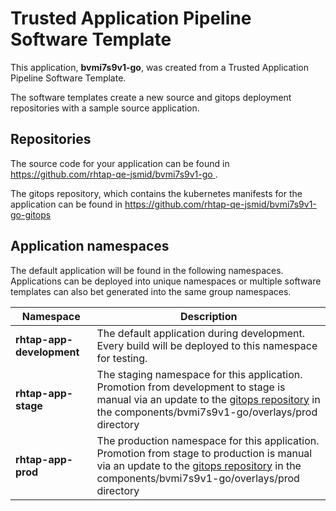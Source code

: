 # Trusted Application Pipeline Software Template

This application, **bvmi7s9v1-go**, was created from a Trusted Application Pipeline Software Template.

The software templates create a new source and gitops deployment repositories with a sample source application. 

## Repositories

The source code for your application can be found in [https://github.com/rhtap-qe-jsmid/bvmi7s9v1-go ](https://github.com/rhtap-qe-jsmid/bvmi7s9v1-go ).
 
The gitops repository, which contains the kubernetes manifests for the application can be found in 
[https://github.com/rhtap-qe-jsmid/bvmi7s9v1-go-gitops ](https://github.com/rhtap-qe-jsmid/bvmi7s9v1-go-gitops ) 

## Application namespaces 

The default application will be found in the following namespaces. Applications can be deployed into unique namespaces or multiple software templates can also bet generated into the same group namespaces.  

|  Namespace   |  Description   |  
| -------- | -------- |   
| **rhtap-app-development** | The default application during development. Every build will be deployed to this namespace for testing. | 
| **rhtap-app-stage** | The staging namespace for this application. Promotion from development to stage is manual via an update to the [gitops repository](https://github.com/rhtap-qe-jsmid/bvmi7s9v1-go-gitops ) in the components/bvmi7s9v1-go/overlays/prod directory |  
| **rhtap-app-prod** | The production namespace for this application. Promotion from stage to production is manual via an update to the [gitops repository](https://github.com/rhtap-qe-jsmid/bvmi7s9v1-go-gitops ) in the components/bvmi7s9v1-go/overlays/prod directory | 